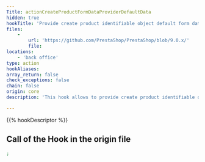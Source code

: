 ```yaml
---
Title: actionCreateProductFormDataProviderDefaultData
hidden: true
hookTitle: 'Provide create product identifiable object default form data for creation'
files:
    -
        url: 'https://github.com/PrestaShop/PrestaShop/blob/9.0.x/'
        file: 
locations:
    - 'back office'
type: action
hookAliases: 
array_return: false
check_exceptions: false
chain: false
origin: core
description: 'This hook allows to provide create product identifiable object form data which will prefill the form in creation page'

---
```


{{% hookDescriptor %}}

## Call of the Hook in the origin file

```php
;
```

